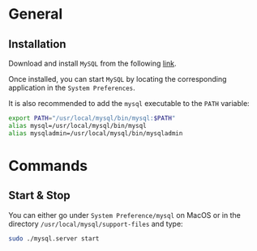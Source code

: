 # General
## Installation
Download and install `MySQL` from the following [link](https://dev.mysql.com/downloads/mysql/).

Once installed, you can start `MySQL` by locating the corresponding application in the `System Preferences`.

It is also recommended to add the `mysql` executable to the `PATH` variable:
```bash
export PATH="/usr/local/mysql/bin/mysql:$PATH"
alias mysql=/usr/local/mysql/bin/mysql
alias mysqladmin=/usr/local/mysql/bin/mysqladmin
```

# Commands
## Start & Stop
You can either go under `System Preference/mysql` on MacOS or in the directory `/usr/local/mysql/support-files` and type:
```bash
sudo ./mysql.server start
```

